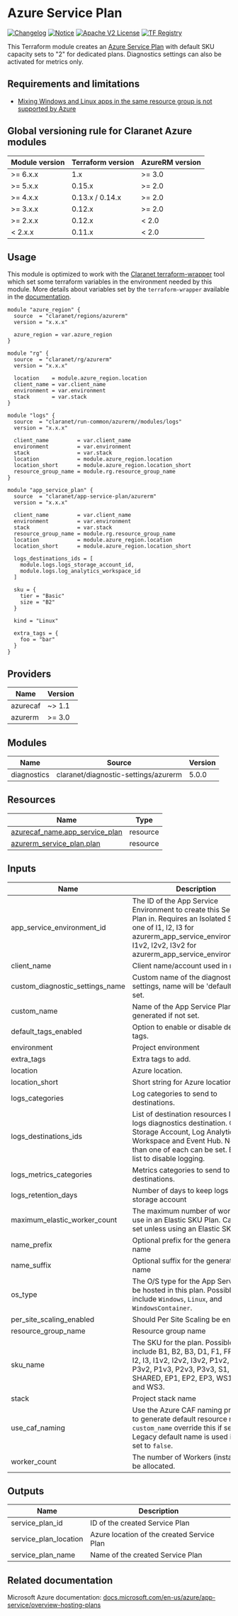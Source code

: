 # Azure Service Plan
[![Changelog](https://img.shields.io/badge/changelog-release-green.svg)](CHANGELOG.md) [![Notice](https://img.shields.io/badge/notice-copyright-yellow.svg)](NOTICE) [![Apache V2 License](https://img.shields.io/badge/license-Apache%20V2-orange.svg)](LICENSE) [![TF Registry](https://img.shields.io/badge/terraform-registry-blue.svg)](https://registry.terraform.io/modules/claranet/app-service-plan/azurerm/)

This Terraform module creates an [Azure Service Plan](https://docs.microsoft.com/en-us/azure/app-service/overview-hosting-plans)
with default SKU capacity sets to "2" for dedicated plans.
Diagnostics settings can also be activated for metrics only.

## Requirements and limitations

* [Mixing Windows and Linux apps in the same resource group is not supported by Azure](https://docs.microsoft.com/en-us/azure/app-service/containers/app-service-linux-intro#limitations)

<!-- BEGIN_TF_DOCS -->
## Global versioning rule for Claranet Azure modules

| Module version | Terraform version | AzureRM version |
| -------------- | ----------------- | --------------- |
| >= 6.x.x       | 1.x               | >= 3.0          |
| >= 5.x.x       | 0.15.x            | >= 2.0          |
| >= 4.x.x       | 0.13.x / 0.14.x   | >= 2.0          |
| >= 3.x.x       | 0.12.x            | >= 2.0          |
| >= 2.x.x       | 0.12.x            | < 2.0           |
| <  2.x.x       | 0.11.x            | < 2.0           |

## Usage

This module is optimized to work with the [Claranet terraform-wrapper](https://github.com/claranet/terraform-wrapper) tool
which set some terraform variables in the environment needed by this module.
More details about variables set by the `terraform-wrapper` available in the [documentation](https://github.com/claranet/terraform-wrapper#environment).

```hcl
module "azure_region" {
  source  = "claranet/regions/azurerm"
  version = "x.x.x"

  azure_region = var.azure_region
}

module "rg" {
  source  = "claranet/rg/azurerm"
  version = "x.x.x"

  location    = module.azure_region.location
  client_name = var.client_name
  environment = var.environment
  stack       = var.stack
}

module "logs" {
  source  = "claranet/run-common/azurerm//modules/logs"
  version = "x.x.x"

  client_name         = var.client_name
  environment         = var.environment
  stack               = var.stack
  location            = module.azure_region.location
  location_short      = module.azure_region.location_short
  resource_group_name = module.rg.resource_group_name
}

module "app_service_plan" {
  source  = "claranet/app-service-plan/azurerm"
  version = "x.x.x"

  client_name         = var.client_name
  environment         = var.environment
  stack               = var.stack
  resource_group_name = module.rg.resource_group_name
  location            = module.azure_region.location
  location_short      = module.azure_region.location_short

  logs_destinations_ids = [
    module.logs.logs_storage_account_id,
    module.logs.log_analytics_workspace_id
  ]

  sku = {
    tier = "Basic"
    size = "B2"
  }

  kind = "Linux"

  extra_tags = {
    foo = "bar"
  }
}
```

## Providers

| Name | Version |
|------|---------|
| azurecaf | ~> 1.1 |
| azurerm | >= 3.0 |

## Modules

| Name | Source | Version |
|------|--------|---------|
| diagnostics | claranet/diagnostic-settings/azurerm | 5.0.0 |

## Resources

| Name | Type |
|------|------|
| [azurecaf_name.app_service_plan](https://registry.terraform.io/providers/aztfmod/azurecaf/latest/docs/resources/name) | resource |
| [azurerm_service_plan.plan](https://registry.terraform.io/providers/hashicorp/azurerm/latest/docs/resources/service_plan) | resource |

## Inputs

| Name | Description | Type | Default | Required |
|------|-------------|------|---------|:--------:|
| app\_service\_environment\_id | The ID of the App Service Environment to create this Service Plan in. Requires an Isolated SKU. Use one of I1, I2, I3 for azurerm\_app\_service\_environment, or I1v2, I2v2, I3v2 for azurerm\_app\_service\_environment\_v3 | `string` | `null` | no |
| client\_name | Client name/account used in naming | `string` | n/a | yes |
| custom\_diagnostic\_settings\_name | Custom name of the diagnostics settings, name will be 'default' if not set. | `string` | `"default"` | no |
| custom\_name | Name of the App Service Plan, generated if not set. | `string` | `""` | no |
| default\_tags\_enabled | Option to enable or disable default tags. | `bool` | `true` | no |
| environment | Project environment | `string` | n/a | yes |
| extra\_tags | Extra tags to add. | `map(string)` | `{}` | no |
| location | Azure location. | `string` | n/a | yes |
| location\_short | Short string for Azure location. | `string` | n/a | yes |
| logs\_categories | Log categories to send to destinations. | `list(string)` | `null` | no |
| logs\_destinations\_ids | List of destination resources Ids for logs diagnostics destination. Can be Storage Account, Log Analytics Workspace and Event Hub. No more than one of each can be set. Empty list to disable logging. | `list(string)` | n/a | yes |
| logs\_metrics\_categories | Metrics categories to send to destinations. | `list(string)` | `null` | no |
| logs\_retention\_days | Number of days to keep logs on storage account | `number` | `30` | no |
| maximum\_elastic\_worker\_count | The maximum number of workers to use in an Elastic SKU Plan. Cannot be set unless using an Elastic SKU. | `number` | `null` | no |
| name\_prefix | Optional prefix for the generated name | `string` | `""` | no |
| name\_suffix | Optional suffix for the generated name | `string` | `""` | no |
| os\_type | The O/S type for the App Services to be hosted in this plan. Possible values include `Windows`, `Linux`, and `WindowsContainer`. | `string` | n/a | yes |
| per\_site\_scaling\_enabled | Should Per Site Scaling be enabled. | `bool` | `false` | no |
| resource\_group\_name | Resource group name | `string` | n/a | yes |
| sku\_name | The SKU for the plan. Possible values include B1, B2, B3, D1, F1, FREE, I1, I2, I3, I1v2, I2v2, I3v2, P1v2, P2v2, P3v2, P1v3, P2v3, P3v3, S1, S2, S3, SHARED, EP1, EP2, EP3, WS1, WS2, and WS3. | `string` | n/a | yes |
| stack | Project stack name | `string` | n/a | yes |
| use\_caf\_naming | Use the Azure CAF naming provider to generate default resource name. `custom_name` override this if set. Legacy default name is used if this is set to `false`. | `bool` | `true` | no |
| worker\_count | The number of Workers (instances) to be allocated. | `number` | `null` | no |

## Outputs

| Name | Description |
|------|-------------|
| service\_plan\_id | ID of the created Service Plan |
| service\_plan\_location | Azure location of the created Service Plan |
| service\_plan\_name | Name of the created Service Plan |
<!-- END_TF_DOCS -->
## Related documentation

Microsoft Azure documentation: [docs.microsoft.com/en-us/azure/app-service/overview-hosting-plans](https://docs.microsoft.com/en-us/azure/app-service/overview-hosting-plans)
